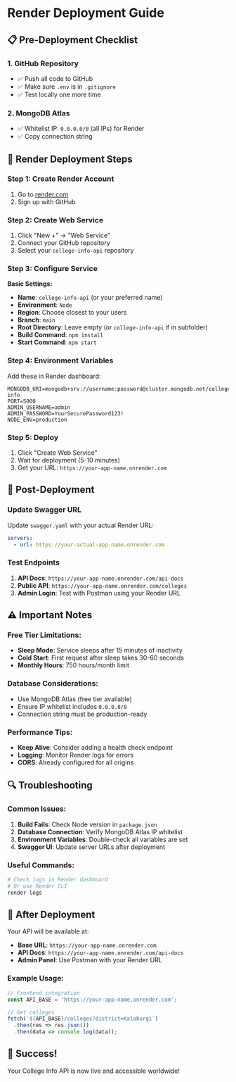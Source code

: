 # Render Deployment Guide

## 📋 Pre-Deployment Checklist

### 1. **GitHub Repository**
- ✅ Push all code to GitHub
- ✅ Make sure `.env` is in `.gitignore`
- ✅ Test locally one more time

### 2. **MongoDB Atlas**
- ✅ Whitelist IP: `0.0.0.0/0` (all IPs) for Render
- ✅ Copy connection string

## 🚀 Render Deployment Steps

### Step 1: Create Render Account
1. Go to [render.com](https://render.com)
2. Sign up with GitHub

### Step 2: Create Web Service
1. Click "New +" → "Web Service"
2. Connect your GitHub repository
3. Select your `college-info-api` repository

### Step 3: Configure Service
**Basic Settings:**
- **Name**: `college-info-api` (or your preferred name)
- **Environment**: `Node`
- **Region**: Choose closest to your users
- **Branch**: `main`
- **Root Directory**: Leave empty (or `college-info-api` if in subfolder)
- **Build Command**: `npm install`
- **Start Command**: `npm start`

### Step 4: Environment Variables
Add these in Render dashboard:

```
MONGODB_URI=mongodb+srv://username:password@cluster.mongodb.net/college-info
PORT=5000
ADMIN_USERNAME=admin
ADMIN_PASSWORD=YourSecurePassword123!
NODE_ENV=production
```

### Step 5: Deploy
1. Click "Create Web Service"
2. Wait for deployment (5-10 minutes)
3. Get your URL: `https://your-app-name.onrender.com`

## 🔧 Post-Deployment

### Update Swagger URL
Update `swagger.yaml` with your actual Render URL:
```yaml
servers:
  - url: https://your-actual-app-name.onrender.com
```

### Test Endpoints
1. **API Docs**: `https://your-app-name.onrender.com/api-docs`
2. **Public API**: `https://your-app-name.onrender.com/colleges`
3. **Admin Login**: Test with Postman using your Render URL

## ⚠️ Important Notes

### **Free Tier Limitations:**
- **Sleep Mode**: Service sleeps after 15 minutes of inactivity
- **Cold Start**: First request after sleep takes 30-60 seconds
- **Monthly Hours**: 750 hours/month limit

### **Database Considerations:**
- Use MongoDB Atlas (free tier available)
- Ensure IP whitelist includes `0.0.0.0/0`
- Connection string must be production-ready

### **Performance Tips:**
- **Keep Alive**: Consider adding a health check endpoint
- **Logging**: Monitor Render logs for errors
- **CORS**: Already configured for all origins

## 🔍 Troubleshooting

### Common Issues:
1. **Build Fails**: Check Node version in `package.json`
2. **Database Connection**: Verify MongoDB Atlas IP whitelist
3. **Environment Variables**: Double-check all variables are set
4. **Swagger UI**: Update server URLs after deployment

### Useful Commands:
```bash
# Check logs in Render dashboard
# Or use Render CLI
render logs
```

## 📱 After Deployment

Your API will be available at:
- **Base URL**: `https://your-app-name.onrender.com`
- **API Docs**: `https://your-app-name.onrender.com/api-docs`
- **Admin Panel**: Use Postman with your Render URL

### Example Usage:
```javascript
// Frontend integration
const API_BASE = 'https://your-app-name.onrender.com';

// Get colleges
fetch(`${API_BASE}/colleges?district=Kalaburgi`)
  .then(res => res.json())
  .then(data => console.log(data));
```

## 🎉 Success!
Your College Info API is now live and accessible worldwide!
